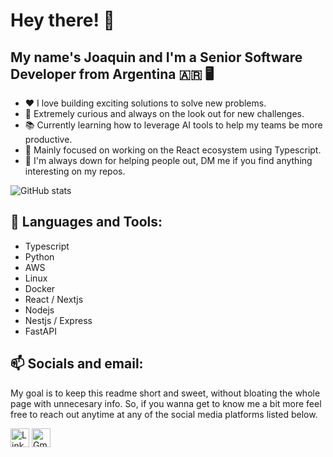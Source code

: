 # Hey there! 👋

## My name's Joaquin and I'm a Senior Software Developer from Argentina 🇦🇷 🖥️
 - ❤️ I love building exciting solutions to solve new problems.
 - 👀 Extremely curious and always on the look out for new challenges.
 - 📚 Currently learning how to leverage AI tools to help my teams be more productive.
 - 💼 Mainly focused on working on the React ecosystem using Typescript.
 - 🍺 I'm always down for helping people out, DM me if you find anything interesting on my repos.
 

![GitHub stats](https://github-readme-stats.vercel.app/api?username=JoaquinGomez1&show_icons=true&theme=nord)

## 🧰 Languages and Tools:
- Typescript
- Python
- AWS
- Linux
- Docker
- React / Nextjs
- Nodejs
- Nestjs / Express
- FastAPI
 
</p>


## 📫 Socials and email:

<p>
My goal is to keep this readme short and sweet, without bloating the whole page with unnecesary info.
So, if you wanna get to know me a bit more feel free to reach out anytime at any of the social media platforms listed below.
</p>



<p>
 <a href="https://www.linkedin.com/in/joaquingomez1/" target="_blank" rel="noopener noreferrer"> <img src="https://cdn.jsdelivr.net/npm/simple-icons@v3/icons/linkedin.svg" alt="LinkedIn" height="30"></a>
 <a href="mailto:joaquingomez3098@gmail.com"> <img src="https://cdn.jsdelivr.net/npm/simple-icons@v3/icons/gmail.svg" alt="Gmail" height="30"></a>
</p>




